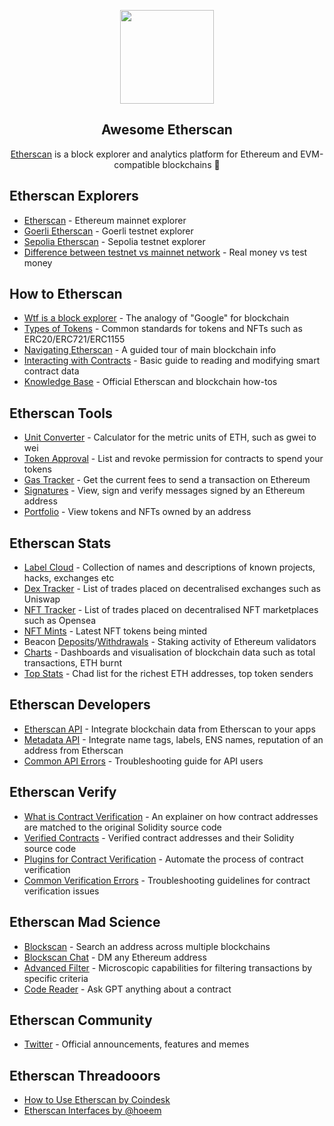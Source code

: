 <p align="center">
  <img width="150" height="150" src="https://github.com/etherscan/awesome-etherscan/assets/33112835/07a3bea2-de2c-48c1-84e0-8272bdf134a2">
</p>

<h2 align="center">Awesome Etherscan</h2>

<p align="center">
  <a href="https://etherscan.io">Etherscan</a> is a block explorer and analytics platform for Ethereum and EVM-compatible blockchains 🔎
</p>

## Etherscan Explorers 
* [Etherscan](https://etherscan.io/) - Ethereum mainnet explorer
* [Goerli Etherscan](https://sepolia.etherscan.io/) - Goerli testnet explorer
* [Sepolia Etherscan](https://goerli.etherscan.io/) - Sepolia testnet explorer
* [Difference between testnet vs mainnet network](https://ethereum.org/en/developers/docs/networks/) - Real money vs test money

## How to Etherscan 
* [Wtf is a block explorer](https://ethereum.org/en/developers/docs/data-and-analytics/block-explorers/) - The analogy of "Google" for blockchain
* [Types of Tokens](https://ethereum.org/en/developers/docs/standards/tokens/#token-standards) - Common standards for tokens and NFTs such as ERC20/ERC721/ERC1155
* [Navigating Etherscan](https://info.etherscan.com/navigating-the-etherscan-homepage/) - A guided tour of main blockchain info
* [Interacting with Contracts](https://info.etherscan.com/how-to-use-read-or-write-contract-features-on-etherscan/) - Basic guide to reading and modifying smart contract data
* [Knowledge Base](https://info.etherscan.com/) - Official Etherscan and blockchain how-tos

## Etherscan Tools 
* [Unit Converter](https://etherscan.io/unitconverter) - Calculator for the metric units of ETH, such as gwei to wei
* [Token Approval](https://etherscan.io/tokenapprovalchecker) - List and revoke permission for contracts to spend your tokens
* [Gas Tracker](https://etherscan.io/gastracker) - Get the current fees to send a transaction on Ethereum
* [Signatures](https://etherscan.io/verifiedSignatures) - View, sign and verify messages signed by an Ethereum address
* [Portfolio](https://etherscan.io/tokenholdings?a=0x54b626cc4bcc348c72b1d1ecef35ecdc8b4bc04e) - View tokens and NFTs owned by an address

## Etherscan Stats
* [Label Cloud](https://etherscan.io/labelcloud) - Collection of names and descriptions of known projects, hacks, exchanges etc
* [Dex Tracker](https://etherscan.io/dex) - List of trades placed on decentralised exchanges such as Uniswap
* [NFT Tracker](https://etherscan.io/nft-trades) - List of trades placed on decentralised NFT marketplaces such as Opensea
* [NFT Mints](https://etherscan.io/nft-latest-mints) - Latest NFT tokens being minted
* Beacon [Deposits](https://etherscan.io/txsBeaconDeposit)/[Withdrawals](https://etherscan.io/txsBeaconWithdrawal) - Staking activity of Ethereum validators 
* [Charts](https://etherscan.io/charts) - Dashboards and visualisation of blockchain data such as total transactions, ETH burnt 
* [Top Stats](https://etherscan.io/topstat) - Chad list for the richest ETH addresses, top token senders

## Etherscan Developers
* [Etherscan API](https://docs.etherscan.io/) - Integrate blockchain data from Etherscan to your apps  
* [Metadata API](https://metadata.etherscan.io/) - Integrate name tags, labels, ENS names, reputation of an address from Etherscan 
* [Common API Errors](https://docs.etherscan.io/support/common-error-messages) - Troubleshooting guide for API users

## Etherscan Verify 
* [What is Contract Verification](https://info.etherscan.com/types-of-contract-verification/) - An explainer on how contract addresses are matched to the original Solidity source code
* [Verified Contracts](https://etherscan.io/contractsVerified) - Verified contract addresses and their Solidity source code 
* [Plugins for Contract Verification](https://docs.etherscan.io/misc-tools-and-utilities/plugins) - Automate the process of contract verification
* [Common Verification Errors](https://docs.etherscan.io/support/common-verification-errors) - Troubleshooting guidelines for contract verification issues

## Etherscan Mad Science 
* [Blockscan](https://blockscan.com/) - Search an address across multiple blockchains 
* [Blockscan Chat](https://chat.blockscan.com/start) - DM any Ethereum address
* [Advanced Filter](https://etherscan.io/advanced-filter) - Microscopic capabilities for filtering transactions by specific criteria
* [Code Reader](https://etherscan.io/code-reader) - Ask GPT anything about a contract

## Etherscan Community 
* [Twitter](https://twitter.com/etherscan) - Official announcements, features and memes

## Etherscan Threadooors
* [How to Use Etherscan by Coindesk ](https://www.coindesk.com/learn/how-to-use-etherscan-and-other-blockchain-explorers/)
* [Etherscan Interfaces by @hoeem](https://twitter.com/crypthoem/status/1669414375814316033)
